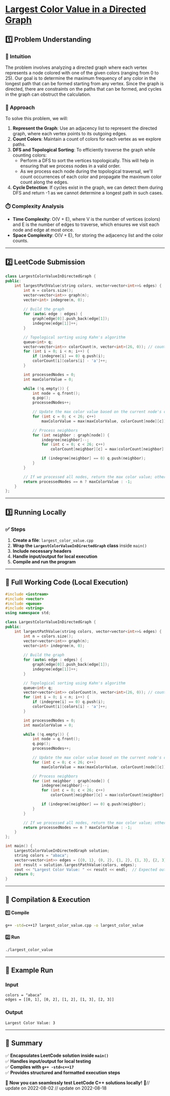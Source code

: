 # **[Largest Color Value in a Directed Graph](https://leetcode.com/problems/largest-color-value-in-a-directed-graph/description/)**  

## **1️⃣ Problem Understanding**  
### **📌 Intuition**  
The problem involves analyzing a directed graph where each vertex represents a node colored with one of the given colors (ranging from 0 to 25). Our goal is to determine the maximum frequency of any color in the longest path that can be formed starting from any vertex. Since the graph is directed, there are constraints on the paths that can be formed, and cycles in the graph can obstruct the calculation.

### **🚀 Approach**  
To solve this problem, we will:
1. **Represent the Graph**: Use an adjacency list to represent the directed graph, where each vertex points to its outgoing edges.
2. **Count Colors**: Maintain a count of colors for each vertex as we explore paths.
3. **DFS and Topological Sorting**: To efficiently traverse the graph while counting colors:
   - Perform a DFS to sort the vertices topologically. This will help in ensuring that we process nodes in a valid order. 
   - As we process each node during the topological traversal, we'll count occurrences of each color and propagate the maximum color count along the edges.
4. **Cycle Detection**: If cycles exist in the graph, we can detect them during DFS and return -1 as we cannot determine a longest path in such cases.

### **⏱️ Complexity Analysis**  
- **Time Complexity**: O(V + E), where V is the number of vertices (colors) and E is the number of edges to traverse, which ensures we visit each node and edge at most once.
- **Space Complexity**: O(V + E), for storing the adjacency list and the color counts.

---  

## **2️⃣ LeetCode Submission**  
```cpp
class LargestColorValueInDirectedGraph {
public:
    int largestPathValue(string colors, vector<vector<int>>& edges) {
        int n = colors.size();
        vector<vector<int>> graph(n);
        vector<int> indegree(n, 0);
        
        // Build the graph
        for (auto& edge : edges) {
            graph[edge[0]].push_back(edge[1]);
            indegree[edge[1]]++;
        }

        // Topological sorting using Kahn's algorithm
        queue<int> q;
        vector<vector<int>> colorCount(n, vector<int>(26, 0)); // count for each color
        for (int i = 0; i < n; i++) {
            if (indegree[i] == 0) q.push(i);
            colorCount[i][colors[i] - 'a']++;
        }

        int processedNodes = 0;
        int maxColorValue = 0;

        while (!q.empty()) {
            int node = q.front();
            q.pop();
            processedNodes++;

            // Update the max color value based on the current node's counts
            for (int c = 0; c < 26; c++)
                maxColorValue = max(maxColorValue, colorCount[node][c]);

            // Process neighbors
            for (int neighbor : graph[node]) {
                indegree[neighbor]--;
                for (int c = 0; c < 26; c++)
                    colorCount[neighbor][c] = max(colorCount[neighbor][c], colorCount[node][c]);

                if (indegree[neighbor] == 0) q.push(neighbor);
            }
        }

        // If we processed all nodes, return the max color value; otherwise, return -1
        return processedNodes == n ? maxColorValue : -1;
    }
};  
```  

---  

## **3️⃣ Running Locally**  
### **✅ Steps**  
1. **Create a file**: `largest_color_value.cpp`  
2. **Wrap the `LargestColorValueInDirectedGraph` class** inside `main()`  
3. **Include necessary headers**  
4. **Handle input/output for local execution**  
5. **Compile and run the program**  

---  

## **📝 Full Working Code (Local Execution)**  
```cpp
#include <iostream>
#include <vector>
#include <queue>
#include <string>
using namespace std;

class LargestColorValueInDirectedGraph {
public:
    int largestPathValue(string colors, vector<vector<int>>& edges) {
        int n = colors.size();
        vector<vector<int>> graph(n);
        vector<int> indegree(n, 0);
        
        // Build the graph
        for (auto& edge : edges) {
            graph[edge[0]].push_back(edge[1]);
            indegree[edge[1]]++;
        }

        // Topological sorting using Kahn's algorithm
        queue<int> q;
        vector<vector<int>> colorCount(n, vector<int>(26, 0)); // count for each color
        for (int i = 0; i < n; i++) {
            if (indegree[i] == 0) q.push(i);
            colorCount[i][colors[i] - 'a']++;
        }

        int processedNodes = 0;
        int maxColorValue = 0;

        while (!q.empty()) {
            int node = q.front();
            q.pop();
            processedNodes++;

            // Update the max color value based on the current node's counts
            for (int c = 0; c < 26; c++)
                maxColorValue = max(maxColorValue, colorCount[node][c]);

            // Process neighbors
            for (int neighbor : graph[node]) {
                indegree[neighbor]--;
                for (int c = 0; c < 26; c++)
                    colorCount[neighbor][c] = max(colorCount[neighbor][c], colorCount[node][c]);

                if (indegree[neighbor] == 0) q.push(neighbor);
            }
        }

        // If we processed all nodes, return the max color value; otherwise, return -1
        return processedNodes == n ? maxColorValue : -1;
    }
};

int main() {
    LargestColorValueInDirectedGraph solution;
    string colors = "abaca";
    vector<vector<int>> edges = {{0, 1}, {0, 2}, {1, 2}, {1, 3}, {2, 3}};
    int result = solution.largestPathValue(colors, edges);
    cout << "Largest Color Value: " << result << endl;  // Expected output: 3
    return 0;
}
```  

---  

## **🔧 Compilation & Execution**  
#### **1️⃣ Compile**  
```bash
g++ -std=c++17 largest_color_value.cpp -o largest_color_value
```  

#### **2️⃣ Run**  
```bash
./largest_color_value
```  

---  

## **🎯 Example Run**  
### **Input**  
```
colors = "abaca"
edges = [[0, 1], [0, 2], [1, 2], [1, 3], [2, 3]]
```  
### **Output**  
```
Largest Color Value: 3
```  

---  

## **📌 Summary**  
✅ **Encapsulates LeetCode solution inside `main()`**  
✅ **Handles input/output for local testing**  
✅ **Compiles with `g++ -std=c++17`**  
✅ **Provides structured and formatted execution steps**  

🚀 **Now you can seamlessly test LeetCode C++ solutions locally!** 🚀// update on 2022-08-02
// update on 2022-08-18
